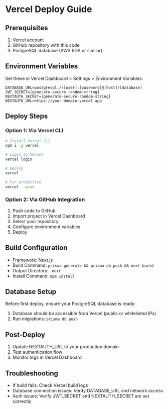 # Vercel Deploy Guide

## Prerequisites
1. Vercel account
2. GitHub repository with this code
3. PostgreSQL database (AWS RDS or similar)

## Environment Variables
Set these in Vercel Dashboard > Settings > Environment Variables:

```
DATABASE_URL=postgresql://[user]:[password]@[host]/[database]
JWT_SECRET=[generate-secure-random-string]
NEXTAUTH_SECRET=[generate-secure-random-string]
NEXTAUTH_URL=https://your-domain.vercel.app
```

## Deploy Steps

### Option 1: Via Vercel CLI
```bash
# Install Vercel CLI
npm i -g vercel

# Login to Vercel
vercel login

# Deploy
vercel

# For production
vercel --prod
```

### Option 2: Via GitHub Integration
1. Push code to GitHub
2. Import project in Vercel Dashboard
3. Select your repository
4. Configure environment variables
5. Deploy

## Build Configuration
- Framework: Next.js
- Build Command: `prisma generate && prisma db push && next build`
- Output Directory: `.next`
- Install Command: `npm install`

## Database Setup
Before first deploy, ensure your PostgreSQL database is ready:
1. Database should be accessible from Vercel (public or whitelisted IPs)
2. Run migrations: `prisma db push`

## Post-Deploy
1. Update NEXTAUTH_URL to your production domain
2. Test authentication flow
3. Monitor logs in Vercel Dashboard

## Troubleshooting
- If build fails: Check Vercel build logs
- Database connection issues: Verify DATABASE_URL and network access
- Auth issues: Verify JWT_SECRET and NEXTAUTH_SECRET are set correctly